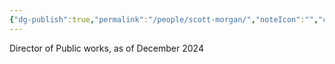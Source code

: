 ```yaml
---
{"dg-publish":true,"permalink":"/people/scott-morgan/","noteIcon":"","created":"2025-01-31T14:54:43.340-06:00"}
---
```


Director of Public works, as of December 2024